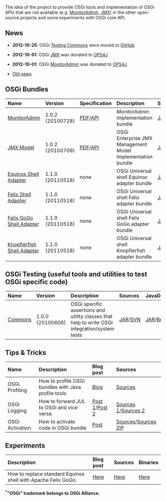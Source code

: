 The idea of the project to provide OSGi tools and implementation of OSGi APIs that are not available (e.g. [MonitorAdmin](MonitorAdmin.md), [JMX](JMX.md)) in the other open-source projects and some experiments with OSGi core API.

## News ##
  * **2012-10-25**: OSGi [Testing Commons](TestingCommons.md) were moved to [GitHub](https://github.com/dpishchukhin/org.knowhowlab.osgi.testing)
  * **2012-10-01**: OSGi [JMX](JMX.md) was donated to [OPS4J](https://github.com/ops4j/org.ops4j.pax.jmx)
  * **2012-10-01**: OSGi [MonitorAdmin](MonitorAdmin.md) was donated to [OPS4J](https://github.com/ops4j/org.ops4j.pax.monitoradmin)

  * [Old news](News.md)

## OSGi Bundles ##

|Name|Version|Specification|Description|Sources|JavaDoc|Maven Artifact|
|:---|:------|:------------|:----------|:------|:------|:-------------|
|[MonitorAdmin](MonitorAdmin.md)|1.0.2 (20100728)|[PDF](http://www.osgi.org/Download/File?url=/download/r4v42/r4.cmpn.pdf)/[API](http://www.osgi.org/javadoc/r4v42/org/osgi/service/monitor/package-summary.html)|MonitorAdmin implementation bundle|[JAR](http://osgilab.googlecode.com/files/monitoradmin-1.0.2-sources.jar)/[SVN](http://osgilab.googlecode.com/svn/tags/monitoradmin-1.0.2)|none|[org.knowhowlab.osgi:monitoradmin:1.0.2](http://repo2.maven.org/maven2/org/knowhowlab/osgi/monitoradmin/1.0.2/)|
|[JMX Model](JMX.md)|1.0.2 (20100709)|[PDF](http://www.osgi.org/Download/File?url=/download/r4v42/r4.enterprise.pdf)/[API](http://www.osgi.org/javadoc/r4v42/org/osgi/jmx/package-summary.html)|OSGi Enterprise JMX Management Model Implementation bundle|[JAR](http://osgilab.googlecode.com/files/jmx-1.0.2-sources.jar)/[SVN](http://code.google.com/p/osgilab/source/browse/tags/jmx-1.0.2)|[Here](http://osgilab.googlecode.com/svn/tags/jmx-1.0.2/javadoc/index.html)|[org.knowhowlab.osgi:jmx:1.0.2](http://repo2.maven.org/maven2/org/knowhowlab/osgi/jmx/1.0.2/)|
|[Equinox Shell Adapter](UniversalShell.md)|1.1.0 (20110518)|none|OSGi Universal shell Equinox adapter bundle|[JAR](http://osgilab.googlecode.com/files/equinox-1.1.0-sources.jar)/[SVN](http://osgilab.googlecode.com/svn/tags/equinox-1.1.0/)|none|[org.knowhowlab.osgi.shell:equinox:1.1.0](http://repo2.maven.org/maven2/org/knowhowlab/osgi/shell/equinox/1.1.0/)|
|[Felix Shell Adapter](UniversalShell.md)|1.1.0 (20110518)|none|OSGi Universal shell Felix adapter bundle|[JAR](http://osgilab.googlecode.com/files/felix-1.1.0-sources.jar)/[SVN](http://osgilab.googlecode.com/svn/tags/felix-1.1.0/)|none|[org.knowhowlab.osgi.shell:felix:1.1.0](http://repo2.maven.org/maven2/org/knowhowlab/osgi/shell/felix/1.1.0/)|
|[Felix GoGo Shell Adapter](UniversalShell.md)|1.1.0 (20110518)|none|OSGi Universal shell Felix GoGo adapter bundle|[JAR](http://osgilab.googlecode.com/files/felix-gogo-1.1.0-sources.jar)/[SVN](http://osgilab.googlecode.com/svn/tags/shell-felix-gogo-1.1.0/)|none|[org.knowhowlab.osgi.shell:felix-gogo:1.1.0](http://repo2.maven.org/maven2/org/knowhowlab/osgi/shell/felix-gogo/1.1.0/)|
|[Knopflerfish Shell Adapter](UniversalShell.md)|1.1.0 (20110518)|none|OSGi Universal shell Knopflerfish adapter bundle|[JAR](http://osgilab.googlecode.com/files/knopflerfish-1.1.0-sources.jar)/[SVN](http://osgilab.googlecode.com/svn/tags/shell-knopflerfish-1.1.0/)|none|[org.knowhowlab.osgi.shell:knopflerfish:1.1.0](http://repo2.maven.org/maven2/org/knowhowlab/osgi/shell/knopflerfish/1.1.0/)|

## OSGi Testing (useful tools and utilities to test OSGi specific code) ##

|Name|Version|Description|Sources|JavaDoc|Maven Artifact|
|:---|:------|:----------|:------|:------|:-------------|
|[Commons](TestingCommons.md)|1.0.0 (20100606)|OSGi specific assertions and utility classes that help to write OSGi integration/system tests|[JAR](http://osgilab.googlecode.com/files/testing.commons-1.0.0-sources.jar)/[SVN](http://osgilab.googlecode.com/svn/tags/testing.commons-1.0.0)|[JAR](http://osgilab.googlecode.com/files/testing.commons-1.0.0-javadoc.jar)/[Browse](http://osgilab.googlecode.com/svn/tags/testing.commons-1.0.0/javadoc/index.html)|[org.osgilab.testing:commons:1.0.0](http://repo2.maven.org/maven2/org/osgilab/testing/commons/1.0.0/)|

## Tips & Tricks ##
|Name|Description|Blog post|Sources|
|:---|:----------|:--------|:------|
|OSGi Profiling|How to profile OSGi bundles with Java profile tools|[Blog](http://blog.knowhowlab.org/2010/03/osgi-tips-osgi-profiling-yourkit.html)|[Sources](http://code.google.com/p/osgilab/source/browse/trunk/org.osgilab.tips/profile/)|
|OSGi Logging|How to forward JUL to OSGi and vice versa|[Post 1](http://blog.knowhowlab.org/2010/03/osgi-tips-osgi-logging-forward-osgi.html)/[Post 2](http://blog.knowhowlab.org/2010/03/osgi-tips-logging-jul-to-osgi-forward.html)|[Sources 1](http://code.google.com/p/osgilab/source/browse/trunk/org.osgilab.tips/logs/osgi2jul/)/[Sources 2](http://code.google.com/p/osgilab/source/browse/trunk/org.osgilab.tips/logs/jul2osgi/)|
|OSGi Activation|How to activate code in OSGi bundle|[Post](http://www.dzone.com/links/r/osgi_tutorial_4_ways_to_activate_code_in_osgi_bun.html)|[Sources](http://code.google.com/p/osgilab/source/browse/trunk/org.osgilab.tips/activation)/[Sources ZIP](http://osgilab.googlecode.com/files/osgi-activation-samples.zip)|

## Experiments ##
|Description|Blog post|Sources|Binaries|
|:----------|:--------|:------|:-------|
|How to replace standard Equinox shell with Apache Felix GoGo.|[Here](http://blog.knowhowlab.org/2010/06/how-to-replace-standard-equinox-shell.html)|[Here](http://code.google.com/p/osgilab/downloads/detail?name=equinox-gogo-adapter-1.0.0-sources.jar)|[Here](http://code.google.com/p/osgilab/downloads/detail?name=equinox-gogo-adapter-1.0.0.jar)|


**<sup>*</sup>"OSGi" trademark belongs to OSGi Alliance.**